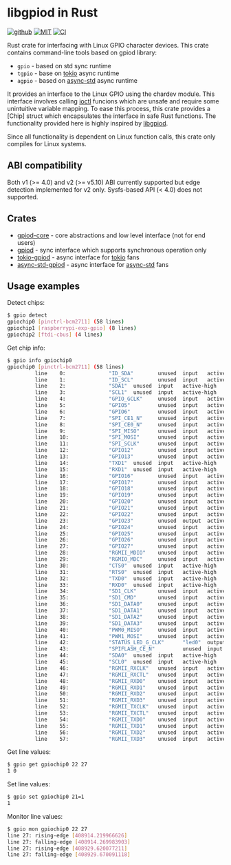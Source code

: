 # libgpiod in Rust

[![github](https://img.shields.io/badge/github-katyo/gpiod--rs-8da0cb.svg?style=for-the-badge&logo=github)](https://github.com/katyo/gpiod-rs)
[![MIT](https://img.shields.io/badge/License-MIT-brightgreen.svg?style=for-the-badge)](https://opensource.org/licenses/MIT)
[![CI](https://img.shields.io/github/actions/workflow/status/katyo/gpiod-rs/ci.yml?branch=master&style=for-the-badge&logo=github-actions&logoColor=white)](https://github.com/katyo/gpiod-rs/actions?query=workflow%3ARust)

Rust crate for interfacing with Linux GPIO character devices.
This crate contains command-line tools based on gpiod library:

- `gpio` - based on std sync runtime
- `tgpio` - base on [tokio](https://tokio.rs/) async runtime
- `agpio` - based on [async-std](https://async.rs/) async runtime

It provides an interface to the Linux GPIO using the chardev module.
This interface involves calling [ioctl](https://man7.org/linux/man-pages/man2/ioctl.2.html) funcions which are unsafe and require some unintuitive variable mapping.
To ease this process, this crate provides a [Chip] struct which encapsulates the interface in safe Rust functions.
The functionality provided here is highly inspired by [libgpiod](https://git.kernel.org/pub/scm/libs/libgpiod/libgpiod.git/).

Since all functionality is dependent on Linux function calls, this crate only compiles for Linux systems.

## ABI compatibility

Both v1 (>= 4.0) and v2 (>= v5.10) ABI currently supported but edge detection implemented for v2 only.
Sysfs-based API (< 4.0) does not supported.

## Crates

- [gpiod-core](https://crates.io/crates/gpiod-core) - core abstractions and low level interface (not for end users)
- [gpiod](https://crates.io/crates/gpiod) - sync interface which supports synchronous operation only
- [tokio-gpiod](https://crates.io/crates/tokio-gpiod) - async interface for [tokio](https://tokio.rs/) fans
- [async-std-gpiod](https://crates.io/crates/async-std-gpiod) - async interface for [async-std](https://async.rs/) fans

## Usage examples

Detect chips:
```sh
$ gpio detect
gpiochip0 [pinctrl-bcm2711] (58 lines)
gpiochip1 [raspberrypi-exp-gpio] (8 lines)
gpiochip2 [ftdi-cbus] (4 lines)
```

Get chip info:
```sh
$ gpio info gpiochip0
gpiochip0 [pinctrl-bcm2711] (58 lines)
         line    0:              "ID_SDA"        unused  input   active-high
         line    1:              "ID_SCL"        unused  input   active-high
         line    2:              "SDA1"  unused  input   active-high
         line    3:              "SCL1"  unused  input   active-high
         line    4:              "GPIO_GCLK"     unused  input   active-high
         line    5:              "GPIO5"         unused  input   active-high
         line    6:              "GPIO6"         unused  input   active-high
         line    7:              "SPI_CE1_N"     unused  input   active-high
         line    8:              "SPI_CE0_N"     unused  input   active-high
         line    9:              "SPI_MISO"      unused  input   active-high
         line    10:             "SPI_MOSI"      unused  input   active-high
         line    11:             "SPI_SCLK"      unused  input   active-high
         line    12:             "GPIO12"        unused  input   active-high
         line    13:             "GPIO13"        unused  input   active-high
         line    14:             "TXD1"  unused  input   active-high
         line    15:             "RXD1"  unused  input   active-high
         line    16:             "GPIO16"        unused  input   active-high
         line    17:             "GPIO17"        unused  input   active-high
         line    18:             "GPIO18"        unused  input   active-high
         line    19:             "GPIO19"        unused  input   active-high
         line    20:             "GPIO20"        unused  input   active-high
         line    21:             "GPIO21"        unused  input   active-high
         line    22:             "GPIO22"        unused  input   active-high
         line    23:             "GPIO23"        unused  output  active-high
         line    24:             "GPIO24"        unused  input   active-high
         line    25:             "GPIO25"        unused  input   active-high
         line    26:             "GPIO26"        unused  input   active-high
         line    27:             "GPIO27"        unused  input   active-high
         line    28:             "RGMII_MDIO"    unused  input   active-high
         line    29:             "RGMIO_MDC"     unused  input   active-high
         line    30:             "CTS0"  unused  input   active-high
         line    31:             "RTS0"  unused  input   active-high
         line    32:             "TXD0"  unused  input   active-high
         line    33:             "RXD0"  unused  input   active-high
         line    34:             "SD1_CLK"       unused  input   active-high
         line    35:             "SD1_CMD"       unused  input   active-high
         line    36:             "SD1_DATA0"     unused  input   active-high
         line    37:             "SD1_DATA1"     unused  input   active-high
         line    38:             "SD1_DATA2"     unused  input   active-high
         line    39:             "SD1_DATA3"     unused  input   active-high
         line    40:             "PWM0_MISO"     unused  input   active-high
         line    41:             "PWM1_MOSI"     unused  input   active-high
         line    42:             "STATUS_LED_G_CLK"      "led0"  output  active-high     [used]
         line    43:             "SPIFLASH_CE_N"         unused  input   active-high
         line    44:             "SDA0"  unused  input   active-high
         line    45:             "SCL0"  unused  input   active-high
         line    46:             "RGMII_RXCLK"   unused  input   active-high
         line    47:             "RGMII_RXCTL"   unused  input   active-high
         line    48:             "RGMII_RXD0"    unused  input   active-high
         line    49:             "RGMII_RXD1"    unused  input   active-high
         line    50:             "RGMII_RXD2"    unused  input   active-high
         line    51:             "RGMII_RXD3"    unused  input   active-high
         line    52:             "RGMII_TXCLK"   unused  input   active-high
         line    53:             "RGMII_TXCTL"   unused  input   active-high
         line    54:             "RGMII_TXD0"    unused  input   active-high
         line    55:             "RGMII_TXD1"    unused  input   active-high
         line    56:             "RGMII_TXD2"    unused  input   active-high
         line    57:             "RGMII_TXD3"    unused  input   active-high
```

Get line values:
```sh
$ gpio get gpiochip0 22 27
1 0
```

Set line values:
```sh
$ gpio set gpiochip0 21=1
1
```

Monitor line values:
```sh
$ gpio mon gpiochip0 22 27
line 27: rising-edge [408914.219966626]
line 27: falling-edge [408914.269983903]
line 27: rising-edge [408929.620077211]
line 27: falling-edge [408929.670091118]
```
